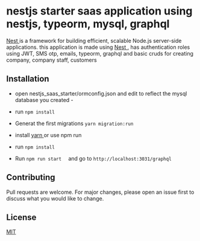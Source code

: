 # nestjs starter saas application using nestjs, typeorm, mysql, graphql

[Nest ](https://nestjs.com/) is a framework for building efficient, scalable Node.js server-side applications. 
this application is made using [Nest ](https://nestjs.com/),
 has authentication roles using JWT, SMS otp, emails, typeorm, graphql and basic cruds for creating company, company staff, customers 

## Installation
- open nestjs_saas_starter/ormconfig.json and edit to reflect the mysql database you created -
- run ```npm install
       ```
- Generat the first migrations ```yarn migration:run  
       ```
- install [yarn ](https://classic.yarnpkg.com/en/docs/install/#windows-stable) or use npm run
 
- run ```npm install
       ```
- Run ```npm run start 
       ``` and go to ```http://localhost:3031/graphql
       ``` 
 





## Contributing
Pull requests are welcome. For major changes, please open an issue first to discuss what you would like to change.


## License
[MIT](https://choosealicense.com/licenses/mit/)
